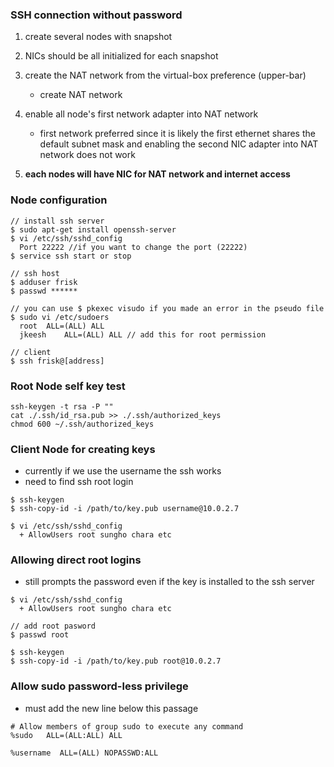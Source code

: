 ### SSH connection without password
1. create several nodes with snapshot
2. NICs should be all initialized for each snapshot
3. create the NAT network from the virtual-box preference (upper-bar)
    - create NAT network
4. enable all node's first network adapter into NAT network
    - first network preferred since it is likely the first ethernet shares the default subnet mask and enabling the second NIC adapter into  NAT network does not work

5. **each nodes will have NIC for NAT network and internet access**


### Node configuration

```
// install ssh server
$ sudo apt-get install openssh-server
$ vi /etc/ssh/sshd_config
  Port 22222 //if you want to change the port (22222)
$ service ssh start or stop

// ssh host
$ adduser frisk
$ passwd ******

// you can use $ pkexec visudo if you made an error in the pseudo file
$ sudo vi /etc/sudoers
  root	ALL=(ALL) ALL
  jkeesh	ALL=(ALL) ALL // add this for root permission

// client
$ ssh frisk@[address]

```

### Root Node self key test
```
ssh-keygen -t rsa -P ""
cat ./.ssh/id_rsa.pub >> ./.ssh/authorized_keys
chmod 600 ~/.ssh/authorized_keys
```

### Client Node for creating keys
- currently if we use the username the ssh works
- need to find ssh root login
```
$ ssh-keygen
$ ssh-copy-id -i /path/to/key.pub username@10.0.2.7

$ vi /etc/ssh/sshd_config
  + AllowUsers root sungho chara etc
```

### Allowing direct root logins
- still prompts the password even if the key is installed to the ssh server
```
$ vi /etc/ssh/sshd_config
  + AllowUsers root sungho chara etc

// add root pasword
$ passwd root

$ ssh-keygen
$ ssh-copy-id -i /path/to/key.pub root@10.0.2.7
```


### Allow sudo password-less privilege
- must add the new line below this passage
```
# Allow members of group sudo to execute any command
%sudo   ALL=(ALL:ALL) ALL

%username  ALL=(ALL) NOPASSWD:ALL
```
